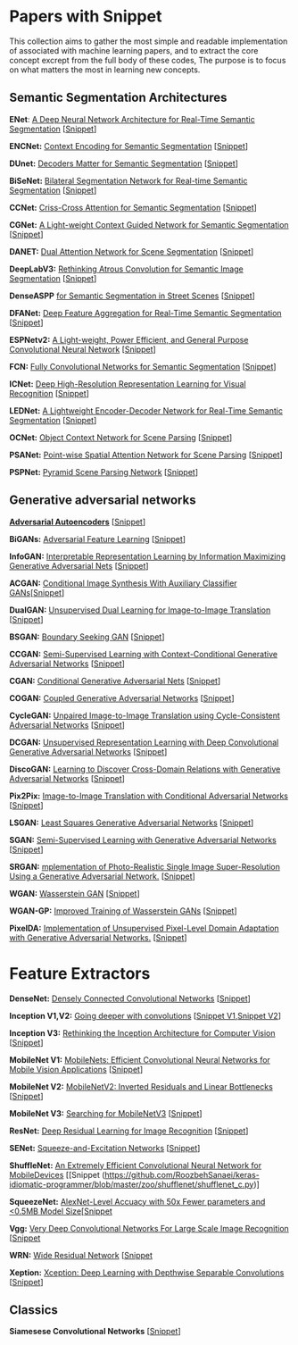 # Papers with Snippet

This collection aims to gather the most simple and readable implementation of associated with machine learning papers, and to extract the core concept excrept from the full body of these codes, The purpose is to focus on what matters the most in learning  new concepts.

## Semantic Segmentation Architectures
**ENet**: [A Deep Neural Network Architecture for Real-Time Semantic Segmentation](https://arxiv.org/abs/1606.02147) [[Snippet](https://github.com/RoozbehSanaei/awesome-semantic-segmentation-pytorch/blob/master/core/models/enet.py)]

**ENCNet:** [Context Encoding for Semantic Segmentation](https://arxiv.org/abs/1803.08904) [[Snippet](https://github.com/RoozbehSanaei/awesome-semantic-segmentation-pytorch/blob/master/core/models/encnet.py)]

**DUnet:** [Decoders Matter for Semantic Segmentation](http://openaccess.thecvf.com/content_CVPR_2019/papers/Tian_Decoders_Matter_for_Semantic_Segmentation_Data-Dependent_Decoding_Enables_Flexible_Feature_CVPR_2019_paper.pdf) [[Snippet](https://github.com/RoozbehSanaei/awesome-semantic-segmentation-pytorch/blob/master/core/models/dunet.py)]

**BiSeNet:** [Bilateral Segmentation Network for Real-time Semantic Segmentation](https://arxiv.org/abs/1808.00897f) [[Snippet](https://github.com/RoozbehSanaei/awesome-semantic-segmentation-pytorch/blob/master/core/models/bisenet.py)]

**CCNet:** [Criss-Cross Attention for Semantic Segmentation](https://arxiv.org/abs/1811.11721) [[Snippet](https://github.com/RoozbehSanaei/awesome-semantic-segmentation-pytorch/blob/master/core/models/ccnet.py)]

**CGNet:** [A Light-weight Context Guided Network for Semantic Segmentation](https://arxiv.org/abs/1811.08201) [[Snippet](https://github.com/RoozbehSanaei/awesome-semantic-segmentation-pytorch/blob/master/core/models/cgnet.py)]

**DANET:** [Dual Attention Network for Scene Segmentation](https://arxiv.org/abs/1809.02983) [[Snippet](https://github.com/RoozbehSanaei/awesome-semantic-segmentation-pytorch/blob/master/core/models/danet.py)]

**DeepLabV3:** [Rethinking Atrous Convolution for Semantic Image Segmentation](https://arxiv.org/abs/1706.05587) [[Snippet](https://github.com/RoozbehSanaei/awesome-semantic-segmentation-pytorch/blob/master/core/models/deeplabv3.py)]

**DenseASPP** [for Semantic Segmentation in Street Scenes](http://openaccess.thecvf.com/content_cvpr_2018/papers/Yang_DenseASPP_for_Semantic_CVPR_2018_paper.pdf) [[Snippet](https://github.com/RoozbehSanaei/awesome-semantic-segmentation-pytorch/blob/master/core/models/denseaspp.py)]

**DFANet:** [Deep Feature Aggregation for Real-Time Semantic Segmentation](https://arxiv.org/abs/1904.02216) [[Snippet](https://github.com/RoozbehSanaei/awesome-semantic-segmentation-pytorch/blob/master/core/models/dfanet.py)]

**ESPNetv2:** [A Light-weight, Power Efficient, and General Purpose Convolutional Neural Network](https://arxiv.org/abs/1811.11431) [[Snippet](https://github.com/RoozbehSanaei/awesome-semantic-segmentation-pytorch/blob/master/core/models/espnet.py)]

**FCN:** [Fully Convolutional Networks for Semantic Segmentation](https://arxiv.org/abs/1811.11431) [[Snippet](https://arxiv.org/abs/1411.4038)]

**ICNet:** [Deep High-Resolution Representation Learning for Visual Recognition](http://openaccess.thecvf.com/content_ECCV_2018/papers/Hengshuang_Zhao_ICNet_for_Real-Time_ECCV_2018_paper.pdf) [[Snippet](https://github.com/Tramac/awesome-semantic-segmentation-pytorch/blob/master/core/models/icnet.py)]

**LEDNet:** [A Lightweight Encoder-Decoder Network for Real-Time Semantic Segmentation](https://arxiv.org/abs/1905.02423) [[Snippet](https://github.com/Tramac/awesome-semantic-segmentation-pytorch/blob/master/core/models/lednet.py)]

**OCNet:** [Object Context Network for Scene Parsing](https://arxiv.org/pdf/1809.00916.pdf) [[Snippet](https://github.com/RoozbehSanaei/awesome-semantic-segmentation-pytorch/blob/master/core/models/ocnet.py)]

**PSANet:** [Point-wise Spatial Attention Network for Scene Parsing](http://openaccess.thecvf.com/content_ECCV_2018/papers/Hengshuang_Zhao_PSANet_Point-wise_Spatial_ECCV_2018_paper.pdf) [[Snippet](https://github.com/RoozbehSanaei/awesome-semantic-segmentation-pytorch/blob/master/core/models/psanet.py)]

**PSPNet:** [Pyramid Scene Parsing Network](https://arxiv.org/abs/1612.01105) [[Snippet](https://github.com/RoozbehSanaei/awesome-semantic-segmentation-pytorch/blob/master/core/models/pspnet.py)]

## Generative adversarial networks
[**Adversarial Autoencoders**](https://arxiv.org/abs/1511.05644) [[Snippet](https://github.com/RoozbehSanaei/deep-learning-notebooks/blob/master/adversarial_autoencoders.ipynb)]

**BiGANs:** [Adversarial Feature Learning](https://arxiv.org/abs/1605.09782) [[Snippet](https://github.com/RoozbehSanaei/deep-learning-notebooks/blob/master/bigan.ipynb)]

**InfoGAN:** [Interpretable Representation Learning by Information Maximizing Generative Adversarial Nets](https://arxiv.org/abs/1606.03657) [[Snippet](https://github.com/RoozbehSanaei/deep-learning-notebooks/blob/master/InfoGAN.ipynb)]

**ACGAN:** [Conditional Image Synthesis With Auxiliary Classifier GANs](https://arxiv.org/abs/1610.09585)[[Snippet](https://github.com/RoozbehSanaei/deep-learning-notebooks/blob/master/acgan.ipynb)]

**DualGAN:** [Unsupervised Dual Learning for Image-to-Image Translation](https://arxiv.org/abs/1704.02510) [[Snippet](https://github.com/RoozbehSanaei/deep-learning-notebooks/blob/master/DualGAN.ipynb)]

**BSGAN:** [Boundary Seeking GAN](https://arxiv.org/abs/1702.08431) [[Snippet](https://github.com/RoozbehSanaei/deep-learning-notebooks/blob/master/boundary_seeking_gan.ipynb)]

**CCGAN:** [Semi-Supervised Learning with Context-Conditional Generative Adversarial Networks](https://openreview.net/forum?id=BJ--gPcxl) [[Snippet](https://github.com/RoozbehSanaei/deep-learning-notebooks/blob/master/ccgan.ipynb)]

**CGAN:** [Conditional Generative Adversarial Nets](https://arxiv.org/abs/1411.1784) [[Snippet](https://github.com/RoozbehSanaei/deep-learning-notebooks/blob/master/cgan.ipynb)]

**COGAN:** [Coupled Generative Adversarial Networks](https://arxiv.org/abs/1606.07536) [[Snippet](https://github.com/RoozbehSanaei/deep-learning-notebooks/blob/master/cogan.ipynb)]

**CycleGAN:** [Unpaired Image-to-Image Translation using Cycle-Consistent Adversarial Networks](https://arxiv.org/abs/1703.10593) [[Snippet](https://github.com/RoozbehSanaei/deep-learning-notebooks/blob/master/cyclegan.ipynb)]

**DCGAN:** [Unsupervised Representation Learning with Deep Convolutional Generative Adversarial Networks](https://arxiv.org/abs/1511.06434) [[Snippet](https://github.com/RoozbehSanaei/deep-learning-notebooks/blob/master/dcgan.ipynb)]

**DiscoGAN:** [Learning to Discover Cross-Domain Relations with Generative Adversarial Networks](https://arxiv.org/abs/1703.05192) [[Snippet](https://github.com/RoozbehSanaei/deep-learning-notebooks/blob/master/discoGAN.ipynb)]

**Pix2Pix:** [Image-to-Image Translation with Conditional Adversarial Networks
](https://arxiv.org/abs/1611.07004) [[Snippet](https://github.com/RoozbehSanaei/deep-learning-notebooks/blob/master/pix2pix.ipynb)]

**LSGAN:** [Least Squares Generative Adversarial Networks](https://arxiv.org/abs/1611.04076) [[Snippet](https://github.com/RoozbehSanaei/Keras-GAN/blob/master/lsgan/lsgan.py)]

**SGAN:** [Semi-Supervised Learning with Generative Adversarial Networks](https://arxiv.org/abs/1606.01583) [[Snippet](https://github.com/RoozbehSanaei/Keras-GAN/blob/master/sgan/sgan.py)]

**SRGAN:** [mplementation of Photo-Realistic Single Image Super-Resolution Using a Generative Adversarial Network.](https://arxiv.org/abs/1606.01583) [[Snippet](https://github.com/RoozbehSanaei/Keras-GAN/blob/master/srgan/srgan.py)]

**WGAN:** [Wasserstein GAN](https://arxiv.org/abs/1701.07875) [[Snippet](https://github.com/RoozbehSanaei/Keras-GAN/blob/master/wgan/wgan.py)]

**WGAN-GP:** [Improved Training of Wasserstein GANs](https://arxiv.org/abs/1704.00028) [[Snippet](https://github.com/RoozbehSanaei/Keras-GAN/blob/master/wgan_gp/wgan_gp.py)]

**PixelDA:** [Implementation of Unsupervised Pixel-Level Domain Adaptation with Generative Adversarial Networks.](https://arxiv.org/abs/1609.04802) [[Snippet](https://github.com/RoozbehSanaei/deep-learning-notebooks/blob/master/pixelDA.ipynb)]

# Feature Extractors
**DenseNet:** [Densely Connected Convolutional Networks](https://arxiv.org/abs/1608.06993) [[Snippet](https://github.com/RoozbehSanaei/keras-idiomatic-programmer/blob/master/zoo/densenet/densenet_c.py)]

**Inception V1,V2:** [Going deeper with convolutions](https://arxiv.org/abs/1409.4842) [[Snippet V1](https://github.com/GoogleCloudPlatform/keras-idiomatic-programmer/blob/master/zoo/inception/inception_v1_c.py),[Snippet V2](https://github.com/RoozbehSanaei/keras-idiomatic-programmer/blob/master/zoo/inception/inception_v2_c.py)]

**Inception V3:** [Rethinking the Inception Architecture for Computer Vision
](https://www.cv-foundation.org/openaccess/content_cvpr_2016/papers/Szegedy_Rethinking_the_Inception_CVPR_2016_paper.pdf) [[Snippet](https://github.com/RoozbehSanaei/keras-idiomatic-programmer/blob/master/zoo/inception/inception_v3_c.py)]

**MobileNet V1:** [MobileNets: Efficient Convolutional Neural Networks for Mobile Vision
Applications](https://arxiv.org/abs/1704.04861) [[Snippet](https://github.com/RoozbehSanaei/keras-idiomatic-programmer/blob/master/zoo/mobilenet/mobilenet_v1_c.py)]

**MobileNet V2:** [MobileNetV2: Inverted Residuals and Linear Bottlenecks
](https://arxiv.org/abs/1801.04381) [[Snippet](https://github.com/RoozbehSanaei/keras-idiomatic-programmer/blob/master/zoo/mobilenet/mobilenet_v2_c.py)]

**MobileNet V3:** [Searching for MobileNetV3](https://arxiv.org/abs/1905.02244) [[Snippet](https://github.com/RoozbehSanaei/keras-idiomatic-programmer/blob/master/zoo/mobilenet/mobilenet_v3_c.py)]

**ResNet:** [Deep Residual Learning for Image Recognition](https://arxiv.org/abs/1512.03385) [[Snippet](https://github.com/RoozbehSanaei/keras-idiomatic-programmer/blob/master/zoo/resnet/resnet_v2_c.py)]

**SENet:** [Squeeze-and-Excitation Networks](https://arxiv.org/abs/1709.01507) [[Snippet](https://github.com/RoozbehSanaei/keras-idiomatic-programmer/blob/master/zoo/senet/se_resnet_c.py)]

**ShuffleNet:** [An Extremely Efficient Convolutional Neural Network for MobileDevices](https://arxiv.org/abs/1707.01083) [[Snippet (https://github.com/RoozbehSanaei/keras-idiomatic-programmer/blob/master/zoo/shufflenet/shufflenet_c.py)]

**SqueezeNet:** [AlexNet-Level Accuacy with 50x Fewer parameters and <0.5MB Model Size](https://arxiv.org/abs/1602.07360)[[Snippet](https://github.com/RoozbehSanaei/keras-idiomatic-programmer/blob/master/zoo/squeezenet/squeezenet_c.py)

**Vgg:** [Very Deep Convolutional Networks For Large Scale Image Recognition](https://arxiv.org/abs/1409.1556) [[Snippet](https://github.com/RoozbehSanaei/keras-idiomatic-programmer/blob/master/zoo/vgg/vgg_c.py)

**WRN:** [Wide Residual Network](https://arxiv.org/abs/1605.07146) [[Snippet](https://github.com/RoozbehSanaei/keras-idiomatic-programmer/blob/master/zoo/wrn/wrn_c.py)

**Xeption:** [Xception: Deep Learning with Depthwise Separable Convolutions](https://arxiv.org/abs/1610.02357) [[Snippet](https://github.com/RoozbehSanaei/keras-idiomatic-programmer/blob/master/zoo/xception/xception_c.py)]


## Classics

**Siamesese Convolutional Networks** [[Snippet](https://github.com/RoozbehSanaei/deep-learning-notebooks/blob/master/siamese_mnist.ipynb)]
